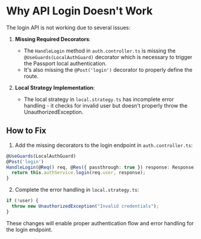 # Why API Login Doesn't Work

The login API is not working due to several issues:

1. **Missing Required Decorators**: 
   - The `HandleLogin` method in `auth.controller.ts` is missing the `@UseGuards(LocalAuthGuard)` decorator which is necessary to trigger the Passport local authentication.
   - It's also missing the `@Post('login')` decorator to properly define the route.

2. **Local Strategy Implementation**:
   - The local strategy in `local.strategy.ts` has incomplete error handling - it checks for invalid user but doesn't properly throw the UnauthorizedException.

## How to Fix

1. Add the missing decorators to the login endpoint in `auth.controller.ts`:
```typescript
@UseGuards(LocalAuthGuard)
@Post('login')
HandleLogin(@Req() req, @Res({ passthrough: true }) response: Response) {
  return this.authService.login(req.user, response);
}
```

2. Complete the error handling in `local.strategy.ts`:
```typescript
if (!user) {
  throw new UnauthorizedException("Invalid credentials");
}
```

These changes will enable proper authentication flow and error handling for the login endpoint.